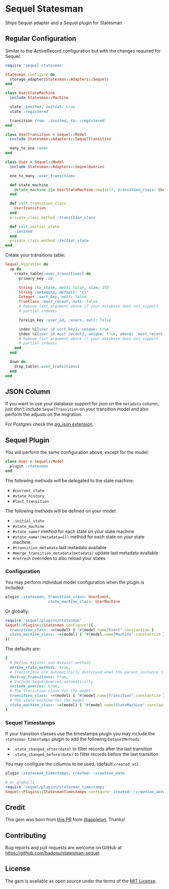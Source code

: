 # Sequel Statesman

Ships Sequel adapter and a Sequel plugin for Statesman

## Regular Configuration

Similar to the ActiveRecord configuration but with the changes required for
Sequel:

```ruby
require 'sequel-statesman'

Statesman.configure do
  storage_adapter(Statesman::Adapters::Sequel)
end

class UserStateMachine
  include Statesman::Machine

  state :invited, initial: true
  state :registered

  transition from: :invited, to: :registered
end

class UserTransition < Sequel::Model
  include Statesman::Adapters::SequelTransition

  many_to_one :user
end

class User < Sequel::Model
  include Statesman::Adapters::SequelQueries

  one_to_many :user_transitions

  def state_machine
    @state_machine ||= UserStateMachine.new(self, transition_class: UserTransition)
  end

  def self.transition_class
    UserTransition
  end
  private_class_method :transition_class

  def self.initial_state
    :invited
  end
  private_class_method :initial_state
end
```

Create your transitions table:

```ruby
Sequel.migration do
  up do
    create_table(:user_transitions) do
      primary_key :id

      String :to_state, null: false, size: 255
      String :metadata, default: "{}"
      Integer :sort_key, null: false
      TrueClass :most_recent, null: false
      # Remove last argument above if your database does not support
      # partial indexes

      foreign_key :user_id, :users, null: false

      index %i[user_id sort_key], unique: true
      index %i[user_id most_recent], unique: true, where: 'most_recent'
      # Remove last argument above if your database does not support
      # partial indexes
    end
  end

  down do
    drop_table(:user_transitions)
  end
end
```

## JSON Column

If you want to use your database support for json on the `metadata` column,
just don't include `SequelTransition` on your transition model and also
perform the adjusts on the migration.

For Postgres check the [pg\_json extension](http://sequel.jeremyevans.net/rdoc-plugins/files/lib/sequel/extensions/pg_json_rb.html).

## Sequel Plugin

You will perform the same configuration above, except for the model:

```ruby
class User < Sequel::Model
  plugin :statesman
end
```

The following methods will be delegated to the state machine:

- `#current_state`
- `#state_history`
- `#last_transition`

The following methods will be defined on your model:

- `.initial_state`
- `#state_machine`
- `#state_name?` method for each state on your state machine
- `#state_name!(metadata={})` method for each state on your state machine.
- `#transition_metadata` last metadata available
- `#merge_transition_metadata(metadata)` update last metadata available
- `#refresh` overriden to also reload your states

### Configuration

You may perform individual model configuration when the plugin is included:

```ruby
plugin :statesman, transition_class: UserEvent,
                   state_machine_class: UserMachine
```

Or globally:

```ruby
require 'sequel/plugins/statesman'
Sequel::Plugins::Statesman.configure!({
  transition_class: ->(model) { "#{model.name}Event".constantize }
  state_machine_class: ->(model) { "#{model.name}Machine".constantize }
})
```

The defaults are:

```ruby
{
  # Define #state! and #state? methods
  define_state_methods: true,
  # Transitions are automatically destroyed when the parent instance is destroyed
  destroy_transitions: true,
  # Include SequelQueries automatically
  include_queries: true,
  # The transition class for the model
  transition_class: ->(model) { "#{model.name}Transition".constantize },
  # The state machine for the model
  state_machine_class: ->(model) { "#{model.name}StateMachine".constantize }
}
```

### Sequel Timestamps

If your transition classes use the timestamps plugin you may include
the `statesman_timestamps` plugin to add the following `DatasetMethods`:

- `.state_changed_after(date)` to filter records after the last transition
- `.state_changed_before(date)` to filter records before the last transition

You may configure the columns to be used, (default `created_at`):

```ruby
plugin :statesman_timestamps, created: :creation_date

# or globally
require 'sequel/plugins/statesman_timestamps'
Sequel::Plugins::StatesmanTimestamps.configure! created: :creation_date
```

## Credit

This gem was born from [this PR](https://github.com/gocardless/statesman/pull/152) from [@appleton](https://github.com/appleton). Thanks!

## Contributing

Bug reports and pull requests are welcome on GitHub at https://github.com/badosu/statesman-sequel

## License

The gem is available as open source under the terms of the [MIT License](http://opensource.org/licenses/MIT).
